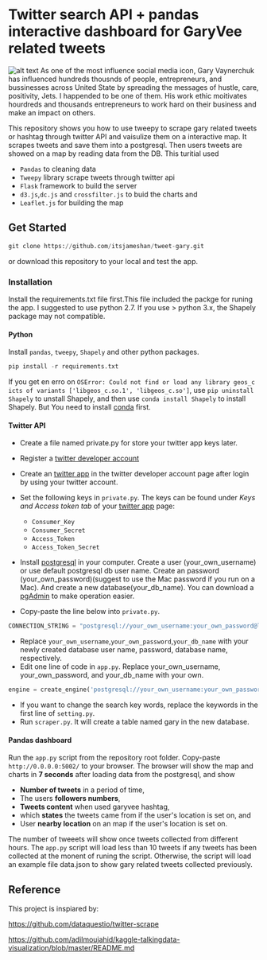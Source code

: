 # Twitter search API + pandas interactive dashboard for GaryVee related tweets

![alt text](./demo3.gif)
As one of the most influence social media icon, Gary Vaynerchuk has influenced hundreds thousnds of people, entrepreneurs, and bussinesses across United State by spreading the messages of hustle, care, positivity, Jets. I happended to be one of them. His work ethic moitivates hourdreds and thousands entrepreneurs to work hard on their business and make an impact on others. 

This repository shows you how to use tweepy to scrape gary related tweets or hashtag through twitter API and vaisulize them on a interactive map. It scrapes tweets and save them into a postgresql. Then users tweets are showed on a map by reading data from the DB. This turitial used 
* `Pandas` to cleaning data 
* `Tweepy` library scrape tweets through twitter api
* `Flask` framework to build the server 
* `d3.js`,`dc.js` and `crossfilter.js` to buid the charts and 
* `Leaflet.js` for building the map

## Get Started

```python
git clone https://github.com/itsjameshan/tweet-gary.git
```
or download this repository to your local and test the app.

### Installation
Install the requirements.txt file first.This file included the packge for runing the app. I suggested to use python 2.7. If you use > python 3.x, the Shapely package may not compatible. 

#### Python
Install `pandas`, `tweepy`, `Shapely` and other python packages.
```python
pip install -r requirements.txt
```
If you get en erro on `OSError: Could not find or load any library geos_c icts of variants ['libgeos_c.so.1', 'libgeos_c.so']`, use `pip uninstall Shapely` to unstall Shapely, and then use `conda install Shapely` to install Shapely. But You need to install [conda](https://conda.io/docs/install/quick.html) first.

#### Twitter API
* Create a file named private.py for store your twitter app keys later.
* Register a [twitter developer account](https://dev.twitter.com/)
* Create an [twitter app](https://apps.twitter.com/) in the twitter developer account page after login by using your twitter account.
* Set the following keys in `private.py`. The keys can be found under *Keys and Access token tab* of your [twitter app](https://apps.twitter.com/) page:

  * `Consumer_Key`
  * `Consumer_Secret`
  * `Access_Token`
  * `Access_Token_Secret`

* Install [postgresql](https://www.postgresql.org/download/) in your computer. Create a user (your_own_username) or use default postgresql db user name. Create an password (your_own_password)(suggest to use the Mac password if you run on a Mac). And create a new database(your_db_name). You can download a [pgAdmin](https://www.pgadmin.org/download/) to make operation easier.
* Copy-paste the line below into `private.py`.
  
```python
CONNECTION_STRING = "postgresql://your_own_username:your_own_password@localhost:5432/your_db_name" 
```

* Replace `your_own_username`,`your_own_password`,`your_db_name` with your newly created database user name, password, database name, respectively. 
* Edit one line of code in `app.py`. Replace your_own_username, your_own_password, and your_db_name with your own.
```python
engine = create_engine('postgresql://your_own_username:your_own_password@localhost:5432/your_db_name')
```
* If you want to change the search key words, replace the keywords in the first line of `setting.py`.
* Run `scraper.py`. It will create a table named gary in the new database.


#### Pandas dashboard


Run the `app.py` script from the repository root folder. Copy-paste `http://0.0.0.0:5002/` to your browser. The browser will show the map and charts in **7 seconds** after loading data from the postgresql, and show 
* **Number of tweets** in a period of time, 
* The users **followers numbers**, 
* **Tweets content** when used garyvee hashtag, 
* which **states** the tweets came from if the user's location is set on, and
* User **nearby location** on an map if the user's location is set on. 

The number of tweeets will show once tweets collected from different hours. The `app.py` script will load less than 10 tweets if any tweets has been collected at the monent of runing the script. Otherwise, the script will load an example file data.json to show gary related tweets collected previously. 

## Reference
This project is inspiared by:

https://github.com/dataquestio/twitter-scrape

https://github.com/adilmoujahid/kaggle-talkingdata-visualization/blob/master/README.md

